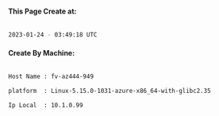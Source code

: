 
   
#### This Page Create at:

```bash

2023-01-24 - 03:49:18 UTC

```

#### Create By Machine:

```bash

Host Name : fv-az444-949

platform  : Linux-5.15.0-1031-azure-x86_64-with-glibc2.35

Ip Local  : 10.1.0.99

```


